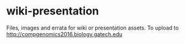 # wiki-presentation
Files, images and errata for wiki or presentation assets. To upload to http://compgenomics2016.biology.gatech.edu
